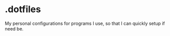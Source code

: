 # .dotfiles

My personal configurations for programs I use, so that I can quickly setup if need be.

